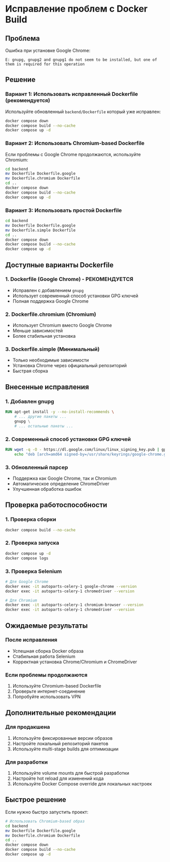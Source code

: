 # Исправление проблем с Docker Build

## Проблема
Ошибка при установке Google Chrome:
```
E: gnupg, gnupg2 and gnupg1 do not seem to be installed, but one of them is required for this operation
```

## Решение

### Вариант 1: Использовать исправленный Dockerfile (рекомендуется)

Используйте обновленный `backend/Dockerfile` который уже исправлен:

```bash
docker compose down
docker compose build --no-cache
docker compose up -d
```

### Вариант 2: Использовать Chromium-based Dockerfile

Если проблемы с Google Chrome продолжаются, используйте Chromium:

```bash
cd backend
mv Dockerfile Dockerfile.google
mv Dockerfile.chromium Dockerfile
cd ..
docker compose down
docker compose build --no-cache
docker compose up -d
```

### Вариант 3: Использовать простой Dockerfile

```bash
cd backend
mv Dockerfile Dockerfile.google
mv Dockerfile.simple Dockerfile
cd ..
docker compose down
docker compose build --no-cache
docker compose up -d
```

## Доступные варианты Dockerfile

### 1. Dockerfile (Google Chrome) - РЕКОМЕНДУЕТСЯ
- Исправлен с добавлением `gnupg`
- Использует современный способ установки GPG ключей
- Полная поддержка Google Chrome

### 2. Dockerfile.chromium (Chromium)
- Использует Chromium вместо Google Chrome
- Меньше зависимостей
- Более стабильная установка

### 3. Dockerfile.simple (Минимальный)
- Только необходимые зависимости
- Установка Chrome через официальный репозиторий
- Быстрая сборка

## Внесенные исправления

### 1. Добавлен gnupg
```dockerfile
RUN apt-get install -y --no-install-recommends \
    # ... другие пакеты ...
    gnupg \
    # ... остальные пакеты ...
```

### 2. Современный способ установки GPG ключей
```dockerfile
RUN wget -q -O - https://dl.google.com/linux/linux_signing_key.pub | gpg --dearmor -o /usr/share/keyrings/google-chrome.gpg && \
    echo "deb [arch=amd64 signed-by=/usr/share/keyrings/google-chrome.gpg] http://dl.google.com/linux/chrome/deb/ stable main" > /etc/apt/sources.list.d/google.list
```

### 3. Обновленный парсер
- Поддержка как Google Chrome, так и Chromium
- Автоматическое определение ChromeDriver
- Улучшенная обработка ошибок

## Проверка работоспособности

### 1. Проверка сборки
```bash
docker compose build --no-cache
```

### 2. Проверка запуска
```bash
docker compose up -d
docker compose logs
```

### 3. Проверка Selenium
```bash
# Для Google Chrome
docker exec -it autoparts-celery-1 google-chrome --version
docker exec -it autoparts-celery-1 chromedriver --version

# Для Chromium
docker exec -it autoparts-celery-1 chromium-browser --version
docker exec -it autoparts-celery-1 chromedriver --version
```

## Ожидаемые результаты

### После исправления
- Успешная сборка Docker образа
- Стабильная работа Selenium
- Корректная установка Chrome/Chromium и ChromeDriver

### Если проблемы продолжаются
1. Используйте Chromium-based Dockerfile
2. Проверьте интернет-соединение
3. Попробуйте использовать VPN

## Дополнительные рекомендации

### Для продакшена
1. Используйте фиксированные версии образов
2. Настройте локальный репозиторий пакетов
3. Используйте multi-stage builds для оптимизации

### Для разработки
1. Используйте volume mounts для быстрой разработки
2. Настройте hot reload для изменений кода
3. Используйте Docker Compose override для локальных настроек

## Быстрое решение

Если нужно быстро запустить проект:

```bash
# Использовать Chromium-based образ
cd backend
mv Dockerfile Dockerfile.google
mv Dockerfile.chromium Dockerfile
cd ..
docker compose down
docker compose build --no-cache
docker compose up -d
``` 